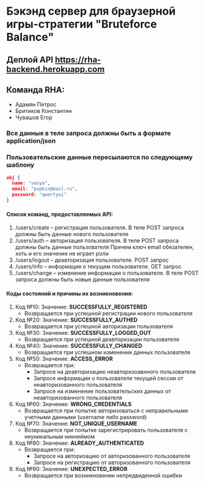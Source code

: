 # Бэкэнд сервер для браузерной игры-стратегии "Bruteforce Balance"
## Деплой API <https://rha-backend.herokuapp.com>
## Команда RHA: 
- Адамян Петрос
- Бритиков Константин 
- Чувашов Егор
### Все данные в теле запроса должны быть а формате application/json
### Пользовательские данные пересылаются по следующему шаблону
```json
obj {
  name: "vasya",
  email: "pupkin@mail.ru",
  password: "qwertyui"
}
```
#### Список команд, предоставляемых API:    
1. /users/create – регистрация пользователя. В теле POST запроса должны быть данные нового пользователя
2. /users/auth – авторизация пользователя. В теле POST запроса должны быть данные пользователя
    Причем ключ email обязателен, хоть и его значение не играет роли
3. /users/logout – деавторизация пользователя. POST запрос
4. /users/info – информация о текущем пользователе. GET запрос
5. /users/change – изменение информации о пользователе. В теле POST запроса должны быть новые данные пользователя

#### Коды состояний и причины их возникновения:
1. Код №10: Значение: **SUCCESSFULLY_REGISTERED**
    + Возвращается при успешной регистрации нового пользователя
2. Код №20: Значение: **SUCCESSFULLY_AUTHED**
    + Возвращается при успешной авторизации пользователя
3. Код №30: Значение: **SUCCESSFULLY_LOGGED_OUT**
    + Возвращается при успешной деавторизации пользователя
4. Код №40: Значение: **SUCCESSFULLY_CHANGED**
    + Возвращается при успешном изменении данных пользователя
5. Код №50: Значение: **ACCESS_ERROR**
    + Возвращается при:
        + Запросе на деавторизацию неавторизоавнного пользователя
        + Запросе информации о пользователе текущей сессии от неавторизованного пользователя
        + Запросе на изменение пользовательских данных от неавторизованного пользователя
6. Код №60: Значение: **WRONG_CREDENTIALS**
    + Возвращается при попытке авторизоваться с неправильными учетными данными (username либо password)
7. Код №70: Значение: **NOT_UNIQUE_USERNAME**
    + Возвращается при попытке зарегистрировать пользователя с неуникальным никнеймом
8. Код №80: Значение: **ALREADY_AUTHENTICATED**
    + Возвращается при:
        + Запросе на авторизацию от авторизованного пользователя
        + Запросе на регистрацию от авторизованного пользователя
9. Код №90: Значение: **UNEXPECTED_ERROR**
    + Возвращается при возникновении непредвиденной ошибки

